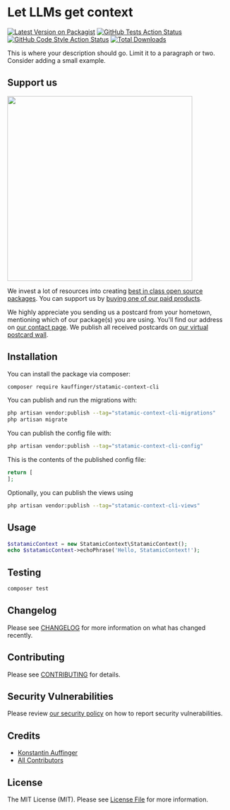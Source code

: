 # Let LLMs get context

[![Latest Version on Packagist](https://img.shields.io/packagist/v/kauffinger/statamic-context-cli.svg?style=flat-square)](https://packagist.org/packages/kauffinger/statamic-context-cli)
[![GitHub Tests Action Status](https://img.shields.io/github/actions/workflow/status/kauffinger/statamic-context-cli/run-tests.yml?branch=main&label=tests&style=flat-square)](https://github.com/kauffinger/statamic-context-cli/actions?query=workflow%3Arun-tests+branch%3Amain)
[![GitHub Code Style Action Status](https://img.shields.io/github/actions/workflow/status/kauffinger/statamic-context-cli/fix-php-code-style-issues.yml?branch=main&label=code%20style&style=flat-square)](https://github.com/kauffinger/statamic-context-cli/actions?query=workflow%3A"Fix+PHP+code+style+issues"+branch%3Amain)
[![Total Downloads](https://img.shields.io/packagist/dt/kauffinger/statamic-context-cli.svg?style=flat-square)](https://packagist.org/packages/kauffinger/statamic-context-cli)

This is where your description should go. Limit it to a paragraph or two. Consider adding a small example.

## Support us

[<img src="https://github-ads.s3.eu-central-1.amazonaws.com/statamic-context-cli.jpg?t=1" width="419px" />](https://spatie.be/github-ad-click/statamic-context-cli)

We invest a lot of resources into creating [best in class open source packages](https://spatie.be/open-source). You can support us by [buying one of our paid products](https://spatie.be/open-source/support-us).

We highly appreciate you sending us a postcard from your hometown, mentioning which of our package(s) you are using. You'll find our address on [our contact page](https://spatie.be/about-us). We publish all received postcards on [our virtual postcard wall](https://spatie.be/open-source/postcards).

## Installation

You can install the package via composer:

```bash
composer require kauffinger/statamic-context-cli
```

You can publish and run the migrations with:

```bash
php artisan vendor:publish --tag="statamic-context-cli-migrations"
php artisan migrate
```

You can publish the config file with:

```bash
php artisan vendor:publish --tag="statamic-context-cli-config"
```

This is the contents of the published config file:

```php
return [
];
```

Optionally, you can publish the views using

```bash
php artisan vendor:publish --tag="statamic-context-cli-views"
```

## Usage

```php
$statamicContext = new StatamicContext\StatamicContext();
echo $statamicContext->echoPhrase('Hello, StatamicContext!');
```

## Testing

```bash
composer test
```

## Changelog

Please see [CHANGELOG](CHANGELOG.md) for more information on what has changed recently.

## Contributing

Please see [CONTRIBUTING](CONTRIBUTING.md) for details.

## Security Vulnerabilities

Please review [our security policy](../../security/policy) on how to report security vulnerabilities.

## Credits

- [Konstantin Auffinger](https://github.com/62616071+kauffinger)
- [All Contributors](../../contributors)

## License

The MIT License (MIT). Please see [License File](LICENSE.md) for more information.
